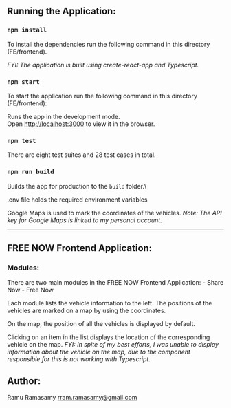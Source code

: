 ## Running the Application:

### `npm install`

To install the dependencies run the following command in this directory (FE/frontend).

_FYI: The application is built using create-react-app and Typescript._

### `npm start`

To start the application run the following command in this directory (FE/frontend):

Runs the app in the development mode.\
Open [http://localhost:3000](http://localhost:3000) to view it in the browser.

### `npm test`

There are eight test suites and 28 test cases in total.

### `npm run build`

Builds the app for production to the `build` folder.\

.env file holds the required environment variables

Google Maps is used to mark the coordinates of the vehicles.
_Note: The API key for Google Maps is linked to my personal account._

---

## FREE NOW Frontend Application:

### Modules:
There are two main modules in the FREE NOW Frontend Application: - Share Now - Free Now

Each module lists the vehicle information to the left. The positions of the vehicles are marked on a map by using the coordinates.

On the map, the position of all the vehicles is displayed by default.

Clicking on an item in the list displays the location of the corresponding vehicle on the map.
_FYI: In spite of my best efforts, I was unable to display information about the vehicle on the map, due to the component responsible for this is not working with Typescript._

## Author:

Ramu Ramasamy
rram.ramasamy@gmail.com
